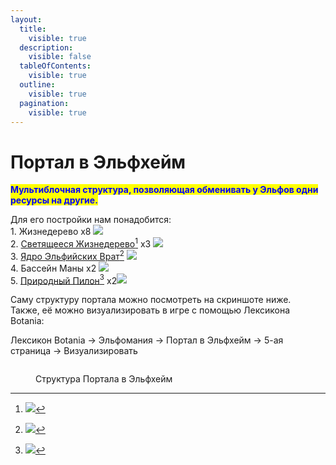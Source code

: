 ```yaml
---
layout:
  title:
    visible: true
  description:
    visible: false
  tableOfContents:
    visible: true
  outline:
    visible: true
  pagination:
    visible: true
---
```


# Портал в Эльфхейм

<mark style="color:blue;">**Мультиблочная структура, позволяющая обменивать у Эльфов одни ресурсы на другие.**</mark>

Для его постройки нам понадобится:\
1\. Жизнедерево x8 ![](https://media.discordapp.net/attachments/1132756596280262778/1132758151381389373/ac0b8a3829ee2320.png)\
2\. [Светящееся Жизнедерево](#user-content-fn-1)[^1] x3 ![](https://media.discordapp.net/attachments/1132756596280262778/1143252974529957888/804853d6681dca6b.png)\
3\. [Ядро Эльфийских Врат](#user-content-fn-2)[^2] ![](https://media.discordapp.net/attachments/1132756596280262778/1143252938165321738/10ab6d4162a78d0c.png)\
4\. Бассейн Маны x2 ![](https://media.discordapp.net/attachments/1132756596280262778/1132764294849773701/4c53cc01f5e93ffe.png)\
5\. [Природный Пилон](#user-content-fn-3)[^3] x2![](https://media.discordapp.net/attachments/1132756596280262778/1143261478716182608/28c269bf6869c46b.png)

Саму структуру портала можно посмотреть на скриншоте ниже. \
Также, её можно визуализировать в игре с помощью Лексикона Botania:

Лексикон Botania -> Эльфомания -> Портал в Эльфхейм -> 5-ая страница -> Визуализировать

<figure><img src="https://media.discordapp.net/attachments/1132765303110127717/1142532941822566481/-1.png" alt=""><figcaption><p>Структура Портала в Эльфхейм</p></figcaption></figure>



[^1]: ![](https://media.discordapp.net/attachments/1132752475930251354/1143260053013544970/-1.png)

[^2]: ![](https://media.discordapp.net/attachments/1132752475930251354/1143260625053679737/image.png)

[^3]: ![](https://media.discordapp.net/attachments/1132752475930251354/1143261924805591180/image.png)
